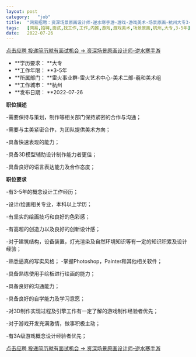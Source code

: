 ```yaml
---
layout:	post
category:	"job"
title:	"网易招聘：资深场景原画设计师-逆水寒手游-游戏-游戏美术-场景原画-杭州大专3-5年"
tags:	[网易,招聘,面试,找工作,工作,内推,游戏,游戏美术,场景原画,杭州,大专,3-5年]
date:	2022-07-26
---
```


[点击应聘 投递简历就有面试机会 ->  资深场景原画设计师-逆水寒手游](http://mobile.bole.netease.com/bole/boleDetail?id=19159&employeeId=346f03c3cda5f04c&key=all)



- **学历要求： **大专
- **工作年限： **3-5年
- **所属部门： **雷火事业群-雷火艺术中心-美术二部-羲和美术组
- **工作城市： **杭州
- **发布日期： **2022-07-26



**职位描述**

-需要保持与策划，制作等相关部门保持紧密的合作与沟通； 

-需要与主美紧密合作，为团队提供美术方向； 

-具备快速表现的能力； 

-具备3D模型辅助设计制作能力者更佳； 

-具备良好的语言表达能力及合作态度；





**职位要求**

-有3-5年的概念设计工作经历； 

-设计/绘画相关专业，本科以上学历； 

-有坚实的绘画技巧和良好的色彩感； 

-有高超的创造力以及良好的创新设计感； 

-对于建筑结构，设备装置，灯光渲染及自然环境知识等有一定的知识积累及设计经验； 

-熟悉逼真的写实风格； -掌握Photoshop，Painter和其他相关软件； 

-具备熟练使用手绘板进行绘画的能力； 

-具备良好的沟通能力； 

-具备良好的自学能力及学习意愿； 

-对3D制作实现过程及引擎工作有一定了解的游戏制作经验者优先； 

-对于游戏开发充满激情，做事积极主动； 

-有3A级游戏概念设计经验者优先；



[点击应聘 投递简历就有面试机会 ->  资深场景原画设计师-逆水寒手游](http://mobile.bole.netease.com/bole/boleDetail?id=19159&employeeId=346f03c3cda5f04c&key=all)